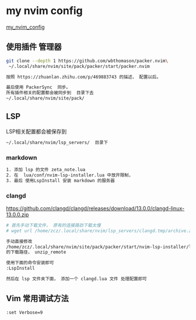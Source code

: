 
# my nvim config

[my_nvim_config](https://codeup.teambition.com/5fc4b8e3a3dbf859c88e39bf/study/nvim_config)

## 使用插件 管理器
```bash
git clone --depth 1 https://github.com/wbthomason/packer.nvim\
 ~/.local/share/nvim/site/pack/packer/start/packer.nvim

按照 https://zhuanlan.zhihu.com/p/469883743 的描述， 配置以后。 

最后使用 PackerSync  同步。 
所有插件相关的配置都会被同步到  目录下去
~/.local/share/nvim/site/pack/ 
```


## LSP 
LSP相关配置都会被保存到
```bash
~/.local/share/nvim/lsp_servers/  目录下
```
### markdown

```bash
1. 添加 lsp 的文件 zeta_note.lua
2. 在  lua/conf/nvim-lsp-installer.lua 中放开限制， 
3. 最后 使用LspInstall 安装 markdown 的服务器
```
### clangd
https://github.com/clangd/clangd/releases/download/13.0.0/clangd-linux-13.0.0.zip
```bash
# 首先手动下载文件， 原有的连接路劲下载太慢
# wget url /home/zcz/.local/share/nvim/lsp_servers/clangd.tmp/archive.zip

手动直接修改 
/home/zcz/.local/share/nvim/site/pack/packer/start/nvim-lsp-installer/lua/nvim-lsp-installer/servers/clangd/init.lua
的下载路径， unzip_remote

使用下面的命令安装即可
:LspInstall 

然后在 lsp 文件夹下面， 添加一个 clangd.lua 文件 处理配置即可
```

## Vim 常用调试方法

```bash
:set Verbose=9
```

